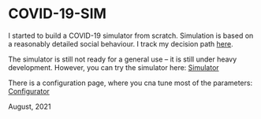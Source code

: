 # COVID-19-SIM

I started to build a COVID-19 simulator from scratch. Simulation is based on a reasonably detailed social behaviour. I track my decision path [here](https://twitter.com/PavelBoytchev).

The simulator is still not ready for a general use &ndash; it is still under heavy development. However, you can try the simulator here: [Simulator](https://boytchev.github.io/COVID-19-SIM/covid-19-simulator.html)

There is a configuration page, where you cna tune most of the parameters: [Configurator](https://boytchev.github.io/COVID-19-SIM/covid-19-configurator.html)
 
August, 2021
 
